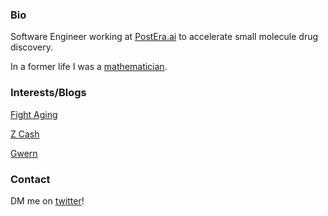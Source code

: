 ### Bio

Software Engineer working at [PostEra.ai](https://postera.ai) to accelerate small molecule drug discovery.

In a former life I was a [mathematician](https://www.mathgenealogy.org/id.php?id=240463).

### Interests/Blogs

[Fight Aging](https://www.fightaging.org/)

[Z Cash](https://z.cash)

[Gwern](https://www.gwern.net/)

### Contact

DM me on [twitter](https://twitter.com/@jayjayhales)!
